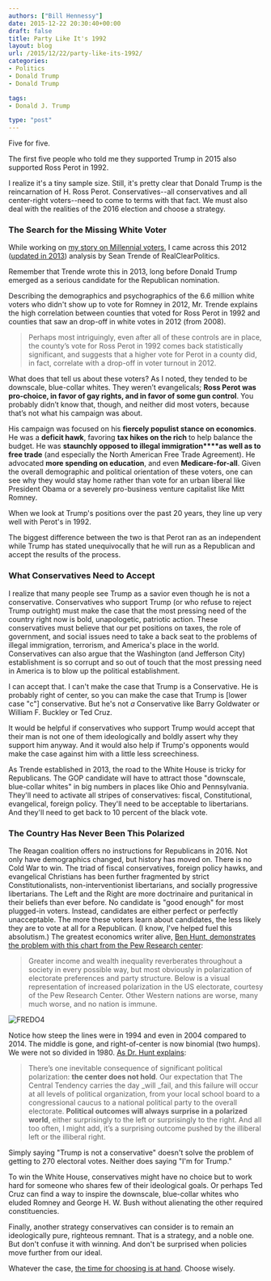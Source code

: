 ```yaml
---
authors: ["Bill Hennessy"]
date: 2015-12-22 20:30:40+00:00
draft: false
title: Party Like It's 1992
layout: blog
url: /2015/12/22/party-like-its-1992/
categories:
- Politics
- Donald Trump
- Donald Trump

tags:
- Donald J. Trump

type: "post"
---
```


Five for five.

The first five people who told me they supported Trump in 2015 also supported Ross Perot in 1992.

I realize it's a tiny sample size. Still, it's pretty clear that Donald Trump is the reincarnation of H. Ross Perot. Conservatives--all conservatives and all center-right voters--need to come to terms with that fact. We must also deal with the realities of the 2016 election and choose a strategy.



### The Search for the Missing White Voter



While working on [my story on Millennial voters](https://hennessysview.com/2015/12/21/missouris-2016-electorate-different-2012/), I came across this 2012 ([updated in 2013](https://www.realclearpolitics.com/articles/2013/06/21/the_case_of_the_missing_white_voters_revisited_118893.html)) analysis by Sean Trende of RealClearPolitics.

Remember that Trende wrote this in 2013, long before Donald Trump emerged as a serious candidate for the Republican nomination.

Describing the demographics and psychographics of the 6.6 million white voters who didn't show up to vote for Romney in 2012, Mr. Trende explains the high correlation between counties that voted for Ross Perot in 1992 and counties that saw an drop-off in white votes in 2012 (from 2008).



> Perhaps most intriguingly, even after all of these controls are in place, the county’s vote for Ross Perot in 1992 comes back statistically significant, and suggests that a higher vote for Perot in a county did, in fact, correlate with a drop-off in voter turnout in 2012.

What does that tell us about these voters? As I noted, they tended to be downscale, blue-collar whites. They weren’t evangelicals; **Ross Perot was pro-choice, in favor of gay rights, and in favor of some gun control**. You probably didn’t know that, though, and neither did most voters, because that’s not what his campaign was about.

His campaign was focused on his **fiercely populist stance on economics**. He was a **deficit hawk**, favoring **tax hikes on the rich** to help balance the budget. He was **staunchly opposed to illegal immigration****as well as to free trade** (and especially the North American Free Trade Agreement). He advocated **more spending on education**, and even **Medicare-for-all**. Given the overall demographic and political orientation of these voters, one can see why they would stay home rather than vote for an urban liberal like President Obama or a severely pro-business venture capitalist like Mitt Romney.



When we look at Trump's positions over the past 20 years, they line up very well with Perot's in 1992.

The biggest difference between the two is that Perot ran as an independent while Trump has stated unequivocally that he will run as a Republican and accept the results of the process.



### What Conservatives Need to Accept



I realize that many people see Trump as a savior even though he is not a conservative. Conservatives who support Trump (or who refuse to reject Trump outright) must make the case that the most pressing need of the country right now is bold, unapologetic, patriotic action. These conservatives must believe that our pet positions on taxes, the role of government, and social issues need to take a back seat to the problems of illegal immigration, terrorism, and America's place in the world. Conservatives can also argue that the Washington (and Jefferson City) establishment is so corrupt and so out of touch that the most pressing need in America is to blow up the political establishment.

I can accept that. I can't make the case that Trump is a Conservative. He is probably right of center, so you can make the case that Trump is [lower case "c"] conservative. But he's not _a_ Conservative like Barry Goldwater or William F. Buckley or Ted Cruz.

It would be helpful if conservatives who support Trump would accept that their man is not one of them ideologically and boldly assert why they support him anyway. And it would also help if Trump's opponents would make the case against him with a little less screechiness.

As Trende established in 2013, the road to the White House is tricky for Republicans. The GOP candidate will have to attract those "downscale, blue-collar whites" in big numbers in places like Ohio and Pennsylvania. They'll need to activate all stripes of conservatives: fiscal, Constitutional, evangelical, foreign policy. They'll need to be acceptable to libertarians. And they'll need to get back to 10 percent of the black vote.



### The Country Has Never Been This Polarized



The Reagan coalition offers no instructions for Republicans in 2016. Not only have demographics changed, but history has moved on. There is no Cold War to win. The triad of fiscal conservatives, foreign policy hawks, and evangelical Christians has been further fragmented by strict Constitutionalists, non-interventionist libertarians, and socially progressive libertarians. The Left and the Right are more doctrinaire and puritanical in their beliefs than ever before. No candidate is "good enough" for most plugged-in voters. Instead, candidates are either perfect or perfectly unacceptable. The more these voters learn about candidates, the less likely they are to vote at all for a Republican. (I know, I've helped fuel this absolutism.) The greatest economics writer alive, [Ben Hunt, demonstrates the problem with this chart from the Pew Research center](https://www.salientpartners.com/epsilontheory/post/2015/12/02/i-know-it-was-you-fredo):



> Greater income and wealth inequality reverberates throughout a society in every possible way, but most obviously in polarization of electorate preferences and party structure. Below is a visual representation of increased polarization in the US electorate, courtesy of the Pew Research Center. Other Western nations are worse, many much worse, and no nation is immune.



![FREDO4](https://hennessysview.com/wp-content/uploads/2015/12/FREDO4.jpg)


Notice how steep the lines were in 1994 and even in 2004 compared to 2014. The middle is gone, and right-of-center is now binomial (two humps). We were not so divided in 1980. [As Dr. Hunt explains](https://www.salientpartners.com/epsilontheory/post/2015/12/02/i-know-it-was-you-fredo):



> There’s one inevitable consequence of significant political polarization: **the center does not hold**. Our expectation that The Central Tendency carries the day _will _fail, and this failure will occur at all levels of political organization, from your local school board to a congressional caucus to a national political party to the overall electorate. **Political outcomes will always surprise in a polarized world**, either surprisingly to the left or surprisingly to the right. And all too often, I might add, it’s a surprising outcome pushed by the illiberal left or the illiberal right.



Simply saying "Trump is not a conservative" doesn't solve the problem of getting to 270 electoral votes. Neither does saying "I'm for Trump."

To win the White House, conservatives might have no choice but to work hard for someone who shares few of their ideological goals. Or perhaps Ted Cruz can find a way to inspire the downscale, blue-collar whites who eluded Romney and George H. W. Bush without alienating the other required constituencies.

Finally, another strategy conservatives can consider is to remain an ideologically pure, righteous remnant. That is a strategy, and a noble one. But don't confuse it with winning. And don't be surprised when policies move further from our ideal.

Whatever the case, [the time for choosing is at hand](https://hennessysview.com/2015/12/20/its-time-to-choose/). Choose wisely.
